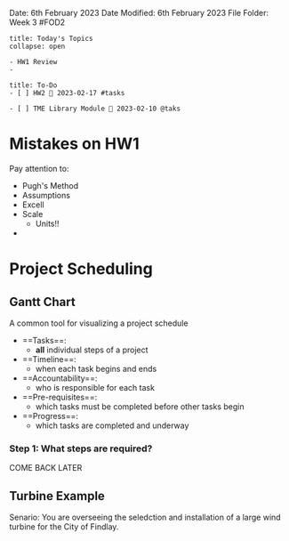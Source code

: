 Date: 6th February 2023
Date Modified: 6th February 2023
File Folder: Week 3
#FOD2

```ad-abstract
title: Today's Topics
collapse: open

- HW1 Review
- 

```


```ad-important
title: To-Do
- [ ] HW2 📅 2023-02-17 #tasks
      
- [ ] TME Library Module 📅 2023-02-10 @taks
```


# Mistakes on HW1

Pay attention to:

- Pugh's Method
- Assumptions
- Excell
- Scale
	- Units!!
- 

# Project Scheduling


## Gantt Chart

A common tool for visualizing a project schedule

- ==Tasks==: 
	- **all** individual steps of a project
- ==Timeline==: 
	- when each task begins and ends
- ==Accountability==: 
	- who is responsible for each task
- ==Pre-requisites==: 
	- which tasks must be completed before other tasks begin
- ==Progress==: 
	- which tasks are completed and underway

### Step 1: What steps are required?

COME BACK LATER

## Turbine Example

Senario: You are overseeing the seledction and installation of a large wind turbine for the City of Findlay.
